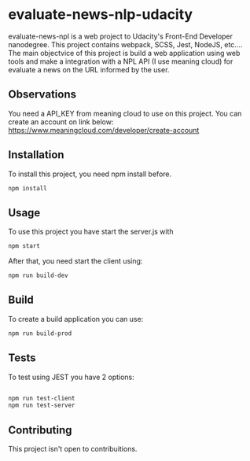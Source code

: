 # evaluate-news-nlp-udacity

evaluate-news-npl is a web project to Udacity's Front-End Developer nanodegree. This project contains webpack, SCSS, Jest, NodeJS, etc.... The main objectvice of this project is build a web application using web tools and make a integration with a NPL API (I use meaning cloud) for evaluate a news on the URL informed by the user. 

## Observations
You need a API_KEY from meaning cloud to use on this project. You can create an account on link below: https://www.meaningcloud.com/developer/create-account

## Installation

To install this project, you need npm install before.
```bash
npm install
```

## Usage

To use this project you have start the server.js with 
```bash
npm start
```
After that, you need start the client using:

```bash
npm run build-dev
```

## Build
To create a build application you can use:
```bash
npm run build-prod
```

## Tests
To test using JEST you have 2 options:
```bash

npm run test-client
npm run test-server
```

## Contributing
This project isn't open to contribuitions.